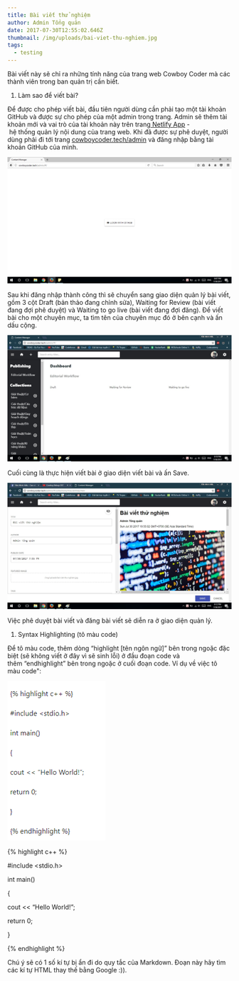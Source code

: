 ```yaml
---
title: Bài viết thử nghiệm
author: Admin Tổng quản
date: 2017-07-30T12:55:02.646Z
thumbnail: /img/uploads/bai-viet-thu-nghiem.jpg
tags:
  - testing
---
```

Bài viết này sẽ chỉ ra những tính năng của trang web Cowboy Coder mà các thành viên trong ban quản trị cần biết.

1. Làm sao để viết bài?

Để được cho phép viết bài, đầu tiên người dùng cần phải tạo một tài khoản GitHub và được sự cho phép của một admin trong trang. Admin sẽ thêm tài khoản mới và vai trò của tài khoản này trên trang[ Netlify App](https://app.netlify.com/) - hệ thống quản lý nội dung của trang web. Khi đã được sự phê duyệt, người dùng phải đi tới trang [cowboycoder.tech/admin](https://www.cowboycoder.tech/admin) và đăng nhập bằng tài khoản GitHub của mình.

![Đăng nhập bằng GitHub](/img/uploads/Untitled-1.png)

Sau khi đăng nhập thành công thì sẽ chuyển sang giao diện quản lý bài viết, gồm 3 cột Draft (bản thảo đang chỉnh sửa), Waiting for Review (bài viết đang đợi phê duyệt) và Waiting to go live (bài viết đang đợi đăng). Để viết bài cho một chuyên mục, ta tìm tên của chuyên mục đó ở bên cạnh và ấn dấu cộng.

![Giao diện quản lý bài viết](/img/uploads/Untitled-2.jpg)

Cuối cùng là thực hiện viết bài ở giao diện viết bài và ấn Save.

![Giao diện viết bài.](/img/uploads/Untitled-3.jpg)

Việc phê duyệt bài viết và đăng bài viết sẽ diễn ra ở giao diện quản lý.

1. Syntax Highlighting (tô màu code)

Để tô màu code, thêm dòng “highlight \[tên ngôn ngữ\]” bên trong ngoặc đặc biệt (sẽ không viết ở đây vì sẽ sinh lỗi) ở đầu đoạn code và thêm “endhighlight” bên trong ngoặc ở cuối đoạn code. Ví dụ về việc tô màu code":

![Syntax Highlighting](/img/uploads/Capture.PNG)

{% highlight c\+\+ %}

\#include <stdio.h>

int main()

{

cout << “Hello World!”;

return 0;

}

{% endhighlight %}

Chú ý sẽ có 1 số kí tự bị ẩn đi do quy tắc của Markdown. Đoạn này hãy tìm các kí tự HTML thay thế bằng Google :)).

